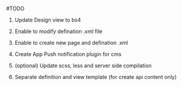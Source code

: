 #TODO

1.  Update Design view to bs4
2.  Enable to modify defination .xml file
3.  Enable to create new page and defination .xml
4.  Create App Push notification plugin for cms

5.  (optional) Update scss, less and server side compilation

6.  Separate definition and view template (for create api content only)